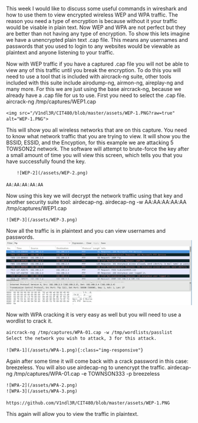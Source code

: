 This week I would like to discuss some useful commands in wireshark and how to use them to view encrypted wireless WEP and WPA traffic.
The reason you need a type of encryption is because without it your traffic would be visable in plain text.  Now WEP and WPA are not 
perfect but they are better than not having any type of encryption.  To show this lets imagine we have a unencrypted plain text .cap file.
This means any usernames and passwords that you used to login to any websites would be viewable as plaintext and anyone listening to your 
traffic.

Now with WEP traffic if you have a captured .cap file you will not be able to view any of this traffic until you break the encryption.
To do this you will need to use a tool that is included with aircrack-ng suite, other tools included with this suite include airodump-ng, 
airmon-ng, aireplay-ng and many more.  For this we are just using the base aircrack-ng, because we already have a .cap file for us to use.
First you need to select the .cap file.
	aircrack-ng /tmp/captures/WEP1.cap

	<img src="/V1ndl3R/CIT480/blob/master/assets/WEP-1.PNG?raw=true" alt="WEP-1.PNG">

This will show you all wireless networks that are on this capture.  You need to know what network traffic that you are trying to view.
It will show you the BSSID, ESSID, and the Encyption, for this example we are attacking 5 TOWSON22 network. The software will attempt to 
brute-force the key after a small amount of time you will view this screen, which tells you that you have successfully found the key.

        ![WEP-2](/assets/WEP-2.png)

	AA:AA:AA:AA:AA


Now using this key we will decrypt the network traffic using that key and another security suite tool: airdecap-ng.
	airdecap-ng -w AA:AA:AA:AA:AA /tmp/captures/WEP1.cap

	![WEP-3](/assets/WEP-3.png)
	

Now all the traffic is in plaintext and you can view usernames and passwords.
	![WEP-4](/assets/WEP-4.png)

Now with WPA cracking it is very easy as well but you will need to use a wordlist to crack it.

	aircrack-ng /tmp/captures/WPA-01.cap -w /tmp/wordlists/passlist
	Select the network you wish to attack, 3 for this attack.

	![WPA-1](/assets/WPA-1.png){:class="img-responsive"}

Again after some time it will come back with a crack password in this case: breezeless.
You will also use airdecap-ng to unencrypt the traffic.
	airdecap-ng /tmp/captures/WPA-01.cap -e TOWNSON333 -p breezeless

	![WPA-2](/assets/WPA-2.png)
	![WPA-3](/assets/WPA-3.png)

	https://github.com/V1ndl3R/CIT480/blob/master/assets/WEP-1.PNG

This again will allow you to view the traffic in plaintext.





